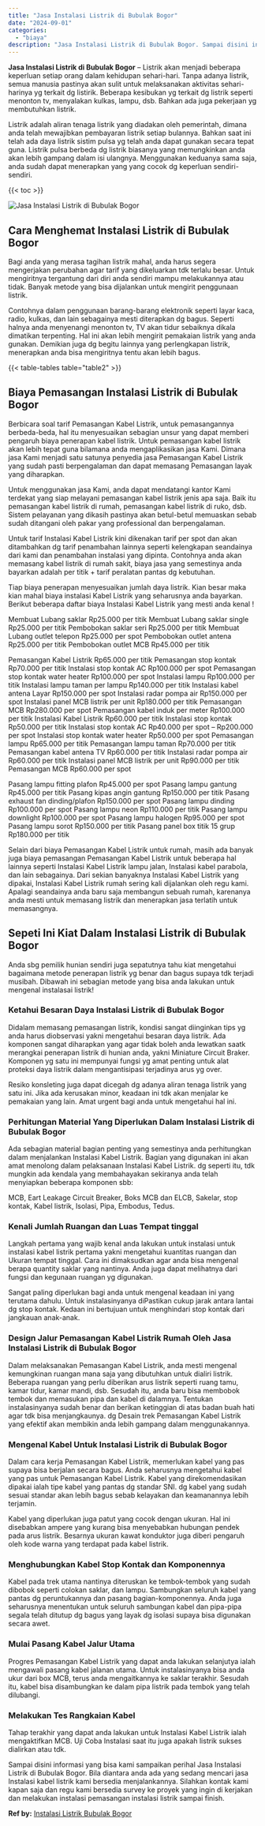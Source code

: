 ```yaml
---
title: "Jasa Instalasi Listrik di Bubulak Bogor"
date: "2024-09-01"
categories: 
  - "biaya"
description: "Jasa Instalasi Listrik di Bubulak Bogor. Sampai disini informasi yang bisa kami sampaikan perihal Jasa Instalasi Listrik di Bubulak Bogor. Bila diantara anda..."
---
```


**Jasa Instalasi Listrik di Bubulak Bogor** – Listrik akan menjadi beberapa keperluan setiap orang dalam kehidupan sehari-hari. Tanpa adanya listrik, semua manusia pastinya akan sulit untuk melaksanakan aktivitas sehari-harinya yg terkait dg listirik. Beberapa kesibukan yg terkait dg listrik seperti menonton tv, menyalakan kulkas, lampu, dsb. Bahkan ada juga pekerjaan yg membutuhkan listrik.

Listrik adalah aliran tenaga listrik yang diadakan oleh pemerintah, dimana anda telah mewajibkan pembayaran listrik setiap bulannya. Bahkan saat ini telah ada daya listrik sistim pulsa yg telah anda dapat gunakan secara tepat guna. Listrik pulsa berbeda dg listrik biasanya yang memungkinkan anda akan lebih gampang dalam isi ulangnya. Menggunakan keduanya sama saja, anda sudah dapat menerapkan yang yang cocok dg keperluan sendiri-sendiri.

{{< toc >}}

![Jasa Instalasi Listrik di Bubulak Bogor](/images/instalasi-listrik-murah16.png)

## Cara Menghemat Instalasi Listrik di Bubulak Bogor

Bagi anda yang merasa tagihan listrik mahal, anda harus segera mengerjakan perubahan agar tarif yang dikeluarkan tdk terlalu besar. Untuk mengiritnya tergantung dari diri anda sendiri mampu melakukannya atau tidak. Banyak metode yang bisa dijalankan untuk mengirit penggunaan listrik.

Contohnya dalam penggunaan barang-barang elektronik seperti layar kaca, radio, kulkas, dan lain sebagainya mesti diterapkan dg bagus. Seperti halnya anda menyenangi menonton tv, TV akan tidur sebaiknya dikala dimatikan terpenting. Hal ini akan lebih mengirit pemakaian listrik yang anda gunakan. Demikian juga dg begitu lainnya yang perlengkapan listrik, menerapkan anda bisa mengiritnya tentu akan lebih bagus.

{{< table-tables table="table2" >}}

## Biaya Pemasangan Instalasi Listrik di Bubulak Bogor

Berbicara soal tarif Pemasangan Kabel Listrik, untuk pemasangannya berbeda-beda, hal itu menyesuaikan sebagian unsur yang dapat memberi pengaruh biaya penerapan kabel listrik. Untuk pemasangan kabel listrik akan lebih tepat guna bilamana anda mengaplikasikan jasa Kami. Dimana jasa Kami menjadi satu satunya penyedia jasa Pemasangan Kabel Listrik yang sudah pasti berpengalaman dan dapat memasang Pemasangan layak yang diharapkan.

Untuk menggunakan jasa Kami, anda dapat mendatangi kantor Kami terdekat yang siap melayani pemasangan kabel listrik jenis apa saja. Baik itu pemasangan kabel listrik di rumah, pemasangan kabel listrik di ruko, dsb. Sistem pelayanan yang dikasih pastinya akan betul-betul memuaskan sebab sudah ditangani oleh pakar yang professional dan berpengalaman.

Untuk tarif Instalasi Kabel Listrik kini dikenakan tarif per spot dan akan ditambahkan dg tarif penambahan lainnya seperti kelengkapan seandainya dari kami dan penambahan instalasi yang dipinta. Contohnya anda akan memasang kabel listrik di rumah sakit, biaya jasa yang semestinya anda bayarkan adalah per titik + tarif peralatan pantas dg kebutuhan.

Tiap biaya penerapan menyesuaikan jumlah daya listrik. Kian besar maka kian mahal biaya instalasi Kabel Listrik yang seharusnya anda bayarkan. Berikut beberapa daftar biaya Instalasi Kabel Listrik yang mesti anda kenal !

Membuat Lubang saklar Rp25.000 per titik Membuat Lubang saklar single Rp25.000 per titik Pembobokan saklar seri Rp25.000 per titik Membuat Lubang outlet telepon Rp25.000 per spot Pembobokan outlet antena Rp25.000 per titik Pembobokan outlet MCB Rp45.000 per titik

Pemasangan Kabel Listrik Rp65.000 per titik Pemasangan stop kontak Rp70.000 per titik Instalasi stop kontak AC Rp100.000 per spot Pemasangan stop kontak water heater Rp100.000 per spot Instalasi lampu Rp100.000 per titik Instalasi lampu taman per lampu Rp140.000 per titik Instalasi kabel antena Layar Rp150.000 per spot Instalasi radar pompa air Rp150.000 per spot Instalasi panel MCB listrik per unit Rp180.000 per titik Pemasangan MCB Rp280.000 per spot Pemasangan kabel induk per meter Rp100.000 per titik Instalasi Kabel Listrik Rp60.000 per titik Instalasi stop kontak Rp50.000 per titik Instalasi stop kontak AC Rp40.000 per spot – Rp200.000 per spot Instalasi stop kontak water heater Rp50.000 per spot Pemasangan lampu Rp65.000 per titik Pemasangan lampu taman Rp70.000 per titik Pemasangan kabel antena TV Rp60.000 per titik Instalasi radar pompa air Rp60.000 per titik Instalasi panel MCB listrik per unit Rp90.000 per titik Pemasangan MCB Rp60.000 per spot

Pasang lampu fitting plafon Rp45.000 per spot Pasang lampu gantung Rp45.000 per titik Pasang kipas angin gantung Rp150.000 per titik Pasang exhaust fan dinding/plafon Rp150.000 per spot Pasang lampu dinding Rp100.000 per spot Pasang lampu neon Rp110.000 per titik Pasang lampu downlight Rp100.000 per spot Pasang lampu halogen Rp95.000 per spot Pasang lampu sorot Rp150.000 per titik Pasang panel box titik 15 grup Rp180.000 per titik

Selain dari biaya Pemasangan Kabel Listrik untuk rumah, masih ada banyak juga biaya pemasangan Pemasangan Kabel Listrik untuk beberapa hal lainnya seperti Instalasi Kabel Listrik lampu jalan, Instalasi kabel parabola, dan lain sebagainya. Dari sekian banyaknya Instalasi Kabel Listrik yang dipakai, Instalasi Kabel Listrik rumah sering kali dijalankan oleh regu kami. Apalagi seandainya anda baru saja membangun sebuah rumah, karenanya anda mesti untuk memasang listrik dan menerapkan jasa terlatih untuk memasangnya.

## Sepeti Ini Kiat Dalam Instalasi Listrik di Bubulak Bogor


Anda sbg pemilik hunian sendiri juga sepatutnya tahu kiat mengetahui bagaimana metode penerapan listrik yg benar dan bagus supaya tdk terjadi musibah. Dibawah ini sebagian metode yang bisa anda lakukan untuk mengenal instalasai listrik!

### Ketahui Besaran Daya Instalasi Listrik di Bubulak Bogor

Didalam memasang pemasangan listrik, kondisi sangat diinginkan tips yg anda harus diobservasi yakni mengetahui besaran daya listrik. Ada komponen sangat diharapkan yang agar tidak boleh anda lewatkan saatk merangkai penerapan listrik di hunian anda, yakni Miniature Circuit Braker. Komponen yg satu ini mempunyai fungsi yg amat penting untuk alat proteksi daya listrik dalam mengantisipasi terjadinya arus yg over.

Resiko konsleting juga dapat dicegah dg adanya aliran tenaga listrik yang satu ini. Jika ada kerusakan minor, keadaan ini tdk akan menjalar ke pemakaian yang lain. Amat urgent bagi anda untuk mengetahui hal ini.

### Perhitungan Material Yang Diperlukan Dalam Instalasi Listrik di Bubulak Bogor

Ada sebagian material bagian penting yang semestinya anda perhitungkan dalam menjalankan Instalasi Kabel Listrik. Bagian yang digunakan ini akan amat menolong dalam pelaksanaan Instalasi Kabel Listrik. dg seperti itu, tdk mungkin ada kendala yang membahayakan sekiranya anda telah menyiapkan beberapa komponen sbb:

MCB, Eart Leakage Circuit Breaker, Boks MCB dan ELCB, Sakelar, stop kontak, Kabel listrik, Isolasi, Pipa, Embodus, Tedus.

### Kenali Jumlah Ruangan dan Luas Tempat tinggal

Langkah pertama yang wajib kenal anda lakukan untuk instalasi untuk instalasi kabel listrik pertama yakni mengetahui kuantitas ruangan dan Ukuran tempat tinggal. Cara ini dimaksudkan agar anda bisa mengenal berapa quantity saklar yang nantinya. Anda juga dapat melihatnya dari fungsi dan kegunaan ruangan yg digunakan.

Sangat paling diperlukan bagi anda untuk mengenal keadaan ini yang terutama dahulu. Untuk instalasinyanya diPastikan cukup jarak antara lantai dg stop kontak. Kedaan ini bertujuan untuk menghindari stop kontak dari jangkauan anak-anak.

### Design Jalur Pemasangan Kabel Listrik Rumah Oleh Jasa Instalasi Listrik di Bubulak Bogor

Dalam melaksanakan Pemasangan Kabel Listrik, anda mesti mengenal kemungkinan ruangan mana saja yang dibutuhkan untuk dialiri listrik. Beberapa ruangan yang perlu diberikan arus listrik seperti ruang tamu, kamar tidur, kamar mandi, dsb. Sesudah itu, anda baru bisa membobok tembok dan memasukan pipa dan kabel di dalamnya. Tentukan instalasinyanya sudah benar dan berikan ketinggian di atas badan buah hati agar tdk bisa menjangkaunya. dg Desain trek Pemasangan Kabel Listrik yang efektif akan membikin anda lebih gampang dalam menggunakannya.

### Mengenal Kabel Untuk Instalasi Listrik di Bubulak Bogor

Dalam cara kerja Pemasangan Kabel Listrik, memerlukan kabel yang pas supaya bisa berjalan secara bagus. Anda seharusnya mengetahui kabel yang pas untuk Pemasangan Kabel Listrik. Kabel yang direkomendasikan dipakai ialah tipe kabel yang pantas dg standar SNI. dg kabel yang sudah sesuai standar akan lebih bagus sebab kelayakan dan keamanannya lebih terjamin.

Kabel yang diperlukan juga patut yang cocok dengan ukuran. Hal ini disebabkan ampere yang kurang bisa menyebabkan hubungan pendek pada arus listrik. Besarnya ukuran kawat konduktor juga diberi pengaruh oleh kode warna yang terdapat pada kabel listrik.

### Menghubungkan Kabel Stop Kontak dan Komponennya

Kabel pada trek utama nantinya diteruskan ke tembok-tembok yang sudah dibobok seperti colokan saklar, dan lampu. Sambungkan seluruh kabel yang pantas dg peruntukannya dan pasang bagian-komponennya. Anda juga seharusnya menentukan untuk seluruh sambungan kabel dan pipa-pipa segala telah ditutup dg bagus yang layak dg isolasi supaya bisa digunakan secara awet.

### Mulai Pasang Kabel Jalur Utama

Progres Pemasangan Kabel Listrik yang dapat anda lakukan selanjutya ialah mengawali pasang kabel jalanan utama. Untuk instalasinyanya bisa anda ukur dari box MCB, terus anda mengaitkannya ke saklar terakhir. Sesudah itu, kabel bisa disambungkan ke dalam pipa listrik pada tembok yang telah dilubangi.

### Melakukan Tes Rangkaian Kabel

Tahap terakhir yang dapat anda lakukan untuk Instalasi Kabel Listrik ialah mengaktifkan MCB. Uji Coba Instalasi saat itu juga apakah listrik sukses dialirkan atau tdk.

Sampai disini informasi yang bisa kami sampaikan perihal Jasa Instalasi Listrik di Bubulak Bogor. Bila diantara anda ada yang sedang mencari jasa Instalasi kabel listrik kami bersedia menjalankannya. Silahkan kontak kami kapan saja dan regu kami bersedia survey ke proyek yang ingin di kerjakan dan melakukan instalasi pemasangan instalasi listrik sampai finish.

**Ref by:** [Instalasi Listrik Bubulak Bogor](https://id.wikipedia.org/wiki/Instalasi)
